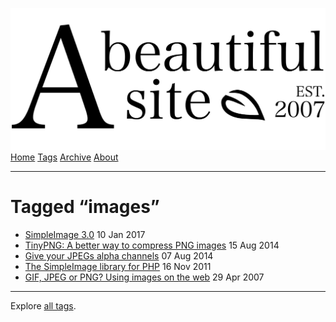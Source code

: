 <a href="../../index.html" class="header-link"><img src="../../images/logos/wordmark.svg" alt="A Beautiful Site" class="wordmark" /></a> <a href="../../index.html" class="nav-item">Home</a> <a href="../index.html" class="nav-item">Tags</a> <a href="../../posts/index.html" class="nav-item">Archive</a> <a href="../../about/index.html" class="nav-item">About</a>

---

# Tagged “images”

- <a href="../../posts/simpleimage-3/index.html" class="post-list-item-link">SimpleImage 3.0</a> 10 Jan 2017
- <a href="../../posts/tinypng-a-better-way-to-compress-png-images/index.html" class="post-list-item-link">TinyPNG: A better way to compress PNG images</a> 15 Aug 2014
- <a href="../../posts/give-your-jpegs-alpha-channels/index.html" class="post-list-item-link">Give your JPEGs alpha channels</a> 07 Aug 2014
- <a href="../../posts/the-simple-image-library-for-php/index.html" class="post-list-item-link">The SimpleImage library for PHP</a> 16 Nov 2011
- <a href="../../posts/gif-jpeg-or-png-using-images-on-the-web/index.html" class="post-list-item-link">GIF, JPEG or PNG? Using images on the web</a> 29 Apr 2007

---

Explore [all tags](../index.html).
